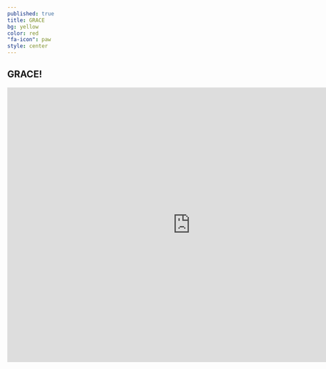 ```yaml
---
published: true
title: GRACE
bg: yellow
color: red
"fa-icon": paw
style: center
---
```
















## GRACE!

<iframe width="840" height="630" src="https://www.youtube.com/embed/AW_N-dujGXw" frameborder="0" allowfullscreen></iframe>
